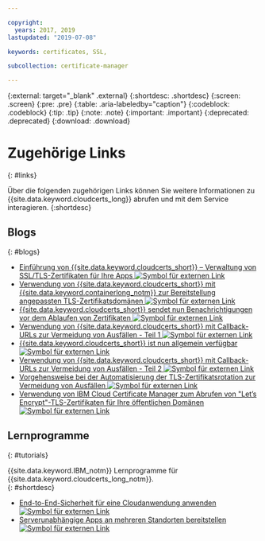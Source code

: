 ```yaml
---

copyright:
  years: 2017, 2019
lastupdated: "2019-07-08"

keywords: certificates, SSL,

subcollection: certificate-manager

---
```


{:external: target="_blank" .external}
{:shortdesc: .shortdesc}
{:screen: .screen}
{:pre: .pre}
{:table: .aria-labeledby="caption"}
{:codeblock: .codeblock}
{:tip: .tip}
{:note: .note}
{:important: .important}
{:deprecated: .deprecated}
{:download: .download}

# Zugehörige Links
{: #links}

Über die folgenden zugehörigen Links können Sie weitere Informationen zu {{site.data.keyword.cloudcerts_long}} abrufen und mit dem Service interagieren.
{:shortdesc}

## Blogs
{: #blogs}

* <a href="https://www.ibm.com/cloud/blog/introducing-ibm-cloud-certificate-manager-manage-ssltls-certificates-apps" target="_blank">Einführung von {{site.data.keyword.cloudcerts_short}} – Verwaltung von SSL/TLS-Zertifikaten für Ihre Apps <img src="../../icons/launch-glyph.svg" alt="Symbol für externen Link"></a>
* <a href="https://www.ibm.com/cloud/blog/use-ibm-cloud-certificate-manager-ibm-cloud-container-service-deploy-custom-domain-tls-certificates" target="_blank">Verwendung von {{site.data.keyword.cloudcerts_short}} mit {{site.data.keyword.containerlong_notm}} zur Bereitstellung angepassten TLS-Zertifikatsdomänen <img src="../../icons/launch-glyph.svg" alt="Symbol für externen Link"></a>
* <a href="https://www.ibm.com/cloud/blog/announcements/certificate-manager-now-sends-notifications-certificates-expire" target="_blank">{{site.data.keyword.cloudcerts_short}} sendet nun Benachrichtigungen vor dem Ablaufen von Zertifikaten <img src="../../icons/launch-glyph.svg" alt="Symbol für externen Link"></a>
* <a href="https://www.ibm.com/cloud/blog/use-certificate-manager-avoid-outages-using-callback-urls" target="_blank">Verwendung von {{site.data.keyword.cloudcerts_short}} mit Callback-URLs zur Vermeidung von Ausfällen - Teil 1 <img src="../../icons/launch-glyph.svg" alt="Symbol für externen Link"></a>
* <a href="https://www.ibm.com/cloud/blog/announcements/ibm-cloud-certificate-manager-is-now-ga" target="_blank">{{site.data.keyword.cloudcerts_short}} ist nun allgemein verfügbar <img src="../../icons/launch-glyph.svg" alt="Symbol für externen Link"></a>
* <a href="https://www.ibm.com/cloud/blog/how-to-use-certificate-manager-to-avoid-outages-using-callback-urls-part-2" target="_blank">Verwendung von {{site.data.keyword.cloudcerts_short}} mit Callback-URLs zur Vermeidung von Ausfällen - Teil 2 <img src="../../icons/launch-glyph.svg" alt="Symbol für externen Link"></a>
* <a href="https://www.ibm.com/cloud/blog/how-to-automate-tls-certificate-rotation-to-avoid-outages" target="_blank">Vorgehensweise bei der Automatisierung der TLS-Zertifikatsrotation zur Vermeidung von Ausfällen <img src="../../icons/launch-glyph.svg" alt="Symbol für externen Link"></a>
* <a href="https://www.ibm.com/cloud/blog/use-ibm-cloud-certificate-manager-to-obtain-lets-encrypt-tls-certificates-for-your-public-domains" target="_blank">Verwendung von IBM Cloud Certificate Manager zum Abrufen von "Let’s Encrypt"-TLS-Zertifikaten für Ihre öffentlichen Domänen <img src="../../icons/launch-glyph.svg" alt="Symbol für externen Link"></a>


## Lernprogramme
{: #tutorials}

{{site.data.keyword.IBM_notm}} Lernprogramme für {{site.data.keyword.cloudcerts_long_notm}}.  
{: #shortdesc}

* <a href="/docs/tutorials?topic=solution-tutorials-cloud-e2e-security#apply-end-to-end-security-to-a-cloud-application" target="_blank">End-to-End-Sicherheit für eine Cloudanwendung anwenden <img src="../../icons/launch-glyph.svg" alt="Symbol für externen Link"></a>
* <a href="/docs/tutorials?topic=solution-tutorials-multi-region-serverless#deploy-serverless-apps-across-multiple-locations" target="_blank">Serverunabhängige Apps an mehreren Standorten bereitstellen <img src="../../icons/launch-glyph.svg" alt="Symbol für externen Link"></a>
